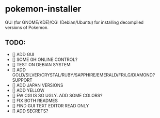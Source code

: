 # pokemon-installer
GUI (for GNOME/KDE)/CGI (Debian/Ubuntu) for installing decompiled versions of Pokemon.

## TODO:
- [] ADD GUI
- [] SOME GH ONLINE CONTROL?
- [] TEST ON DEBIAN SYSTEM
- [] ADD GOLD/SILVER/CRYSTAL/RUBY/SAPPHIRE/EMERALD/FR/LG/DIAMOND? SUPPORT
- [] ADD JAPAN VERSIONS
- [] ADD YELLOW
- [] EW CGI IS SO UGLY. ADD SOME COLORS?
- [] FIX BOTH READMES
- [] FIND GUI TEXT EDITOR READ ONLY
- [] ADD SECRETS?
